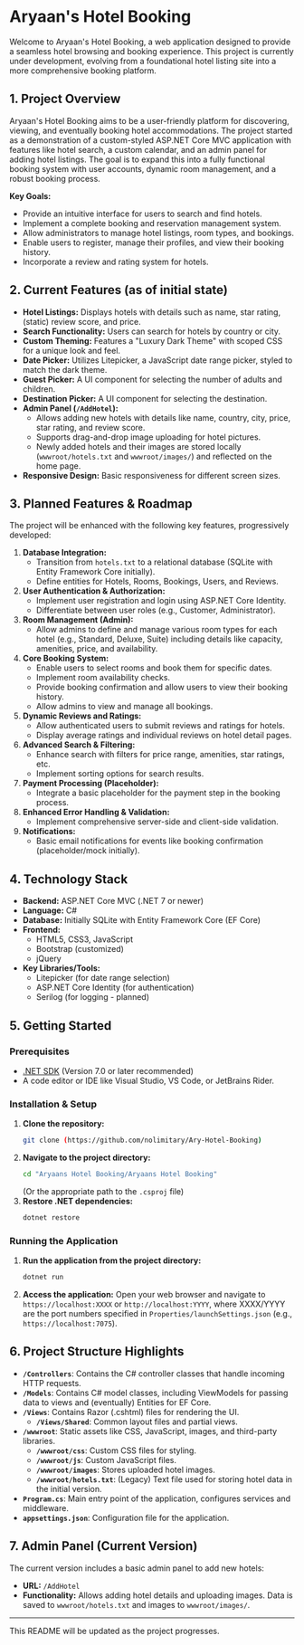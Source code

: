 # Aryaan's Hotel Booking

Welcome to Aryaan's Hotel Booking, a web application designed to provide a seamless hotel browsing and booking experience. This project is currently under development, evolving from a foundational hotel listing site into a more comprehensive booking platform.

## 1. Project Overview

Aryaan's Hotel Booking aims to be a user-friendly platform for discovering, viewing, and eventually booking hotel accommodations. The project started as a demonstration of a custom-styled ASP.NET Core MVC application with features like hotel search, a custom calendar, and an admin panel for adding hotel listings. The goal is to expand this into a fully functional booking system with user accounts, dynamic room management, and a robust booking process.

**Key Goals:**
* Provide an intuitive interface for users to search and find hotels.
* Implement a complete booking and reservation management system.
* Allow administrators to manage hotel listings, room types, and bookings.
* Enable users to register, manage their profiles, and view their booking history.
* Incorporate a review and rating system for hotels.

## 2. Current Features (as of initial state)

* **Hotel Listings:** Displays hotels with details such as name, star rating, (static) review score, and price.
* **Search Functionality:** Users can search for hotels by country or city.
* **Custom Theming:** Features a "Luxury Dark Theme" with scoped CSS for a unique look and feel.
* **Date Picker:** Utilizes Litepicker, a JavaScript date range picker, styled to match the dark theme.
* **Guest Picker:** A UI component for selecting the number of adults and children.
* **Destination Picker:** A UI component for selecting the destination.
* **Admin Panel (`/AddHotel`):**
    * Allows adding new hotels with details like name, country, city, price, star rating, and review score.
    * Supports drag-and-drop image uploading for hotel pictures.
    * Newly added hotels and their images are stored locally (`wwwroot/hotels.txt` and `wwwroot/images/`) and reflected on the home page.
* **Responsive Design:** Basic responsiveness for different screen sizes.

## 3. Planned Features & Roadmap

The project will be enhanced with the following key features, progressively developed:

1.  **Database Integration:**
    * Transition from `hotels.txt` to a relational database (SQLite with Entity Framework Core initially).
    * Define entities for Hotels, Rooms, Bookings, Users, and Reviews.
2.  **User Authentication & Authorization:**
    * Implement user registration and login using ASP.NET Core Identity.
    * Differentiate between user roles (e.g., Customer, Administrator).
3.  **Room Management (Admin):**
    * Allow admins to define and manage various room types for each hotel (e.g., Standard, Deluxe, Suite) including details like capacity, amenities, price, and availability.
4.  **Core Booking System:**
    * Enable users to select rooms and book them for specific dates.
    * Implement room availability checks.
    * Provide booking confirmation and allow users to view their booking history.
    * Allow admins to view and manage all bookings.
5.  **Dynamic Reviews and Ratings:**
    * Allow authenticated users to submit reviews and ratings for hotels.
    * Display average ratings and individual reviews on hotel detail pages.
6.  **Advanced Search & Filtering:**
    * Enhance search with filters for price range, amenities, star ratings, etc.
    * Implement sorting options for search results.
7.  **Payment Processing (Placeholder):**
    * Integrate a basic placeholder for the payment step in the booking process.
8.  **Enhanced Error Handling & Validation:**
    * Implement comprehensive server-side and client-side validation.
9.  **Notifications:**
    * Basic email notifications for events like booking confirmation (placeholder/mock initially).

## 4. Technology Stack

* **Backend:** ASP.NET Core MVC (.NET 7 or newer)
* **Language:** C#
* **Database:** Initially SQLite with Entity Framework Core (EF Core)
* **Frontend:**
    * HTML5, CSS3, JavaScript
    * Bootstrap (customized)
    * jQuery
* **Key Libraries/Tools:**
    * Litepicker (for date range selection)
    * ASP.NET Core Identity (for authentication)
    * Serilog (for logging - planned)

## 5. Getting Started

### Prerequisites

* [.NET SDK](https://dotnet.microsoft.com/download) (Version 7.0 or later recommended)
* A code editor or IDE like Visual Studio, VS Code, or JetBrains Rider.

### Installation & Setup

1.  **Clone the repository:**
    ```bash
    git clone (https://github.com/nolimitary/Ary-Hotel-Booking)
    ```
2.  **Navigate to the project directory:**
    ```bash
    cd "Aryaans Hotel Booking/Aryaans Hotel Booking"
    ```
    (Or the appropriate path to the `.csproj` file)
3.  **Restore .NET dependencies:**
    ```bash
    dotnet restore
    ```

### Running the Application

1.  **Run the application from the project directory:**
    ```bash
    dotnet run
    ```
2.  **Access the application:**
    Open your web browser and navigate to `https://localhost:XXXX` or `http://localhost:YYYY`, where XXXX/YYYY are the port numbers specified in `Properties/launchSettings.json` (e.g., `https://localhost:7075`).

## 6. Project Structure Highlights

* **`/Controllers`**: Contains the C# controller classes that handle incoming HTTP requests.
* **`/Models`**: Contains C# model classes, including ViewModels for passing data to views and (eventually) Entities for EF Core.
* **`/Views`**: Contains Razor (.cshtml) files for rendering the UI.
    * **`/Views/Shared`**: Common layout files and partial views.
* **`/wwwroot`**: Static assets like CSS, JavaScript, images, and third-party libraries.
    * **`/wwwroot/css`**: Custom CSS files for styling.
    * **`/wwwroot/js`**: Custom JavaScript files.
    * **`/wwwroot/images`**: Stores uploaded hotel images.
    * **`/wwwroot/hotels.txt`**: (Legacy) Text file used for storing hotel data in the initial version.
* **`Program.cs`**: Main entry point of the application, configures services and middleware.
* **`appsettings.json`**: Configuration file for the application.

## 7. Admin Panel (Current Version)

The current version includes a basic admin panel to add new hotels:
* **URL:** `/AddHotel`
* **Functionality:** Allows adding hotel details and uploading images. Data is saved to `wwwroot/hotels.txt` and images to `wwwroot/images/`.

---

This README will be updated as the project progresses.
